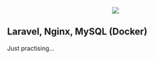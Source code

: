 <p align="center"><img src="https://laravel.com/assets/img/components/logo-laravel.svg"></p>

## Laravel, Nginx, MySQL (Docker)
Just practising...